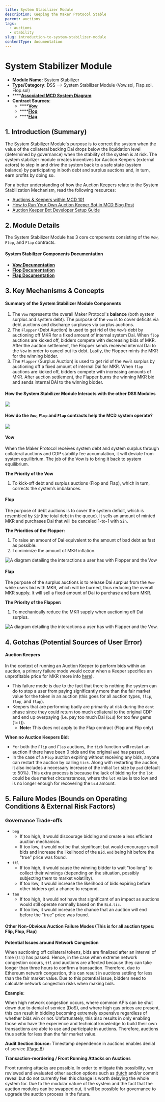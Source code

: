 ```yaml
---
title: System Stabilizer Module
description: Keeping the Maker Protocol Stable
parent: auctions
tags:
  - auctions
  - stability
slug: introduction-to-system-stabilizer-module
contentType: documentation
---
```


# System Stabilizer Module

* **Module Name:** System Stabilizer
* **Type/Category:** DSS —&gt; System Stabilizer Module \(Vow.sol, Flap.sol, Flop.sol\)
* \*\*\*\*[**Associated MCD System Diagram**](https://github.com/makerdao/dss/wiki)
* **Contract Sources:** 
  * \*\*\*\*[**Vow**](https://github.com/makerdao/dss/blob/master/src/vow.sol)
  * \*\*\*\*[**Flop** ](https://github.com/makerdao/dss/blob/master/src/flop.sol)
  * \*\*\*\*[**Flap** ](https://github.com/makerdao/dss/blob/master/src/flap.sol)

## 1. Introduction \(Summary\)

The System Stabilizer Module's purpose is to correct the system when the value of the collateral backing Dai drops below the liquidation level \(determined by governance\) when the stability of the system is at risk. The system stabilizer module creates incentives for Auction Keepers \(external actors\) to step in and drive the system back to a safe state \(system balance\) by participating in both debt and surplus auctions and, in turn, earn profits by doing so.

For a better understanding of how the Auction Keepers relate to the System Stabilization Mechanism, read the following resources:

* [Auctions & Keepers within MCD 101](https://github.com/makerdao/developerguides/blob/master/keepers/auctions/auctions-101.md)
* [How to Run Your Own Auction Keeper Bot in MCD Blog Post](https://blog.makerdao.com/how-to-run-your-own-auction-keeper-bot-in-mcd/)
* [Auction Keeper Bot Developer Setup Guide](https://github.com/makerdao/developerguides/blob/master/keepers/auction-keeper-bot-setup-guide.md)

## 2. Module Details

The System Stabilizer Module has 3 core components consisting of the `Vow`, `Flop`, and `Flap` contracts.

#### System Stabilizer Components Documentation

* [**Vow Documentation**](https://docs.makerdao.com/smart-contract-modules/system-stabilizer-module/vow-detailed-documentation)
* [**Flop Documentation**](https://docs.makerdao.com/smart-contract-modules/system-stabilizer-module/flop-detailed-documentation)
* [**Flap Documentation**](https://docs.makerdao.com/smart-contract-modules/system-stabilizer-module/flap-detailed-documentation)

## 3. Key Mechanisms & Concepts

#### Summary of the **System Stabilizer Module Components**

1. The `Vow` represents the overall Maker Protocol's **balance** \(both system surplus and system debt\). The purpose of the `vow` is to cover deficits via debt auctions and discharge surpluses via surplus auctions.
2. The `Flopper` \(Debt Auction\) is used to get rid of the `Vow`’s debt by auctioning off MKR for a fixed amount of internal system Dai. When `flop` auctions are kicked off, bidders compete with decreasing bids of MKR. After the auction settlement, the Flopper sends received internal Dai to the `Vow` in order to cancel out its debt. Lastly, the Flopper mints the MKR for the winning bidder.
3. The `Flapper` \(Surplus Auction\) is used to get rid of the `Vow`’s surplus by auctioning off a fixed amount of internal Dai for MKR. When `flap` auctions are kicked off, bidders compete with increasing amounts of MKR. After auction settlement, the Flapper burns the winning MKR bid and sends internal DAI to the winning bidder.

#### How the System Stabilizer Module Interacts with the other DSS Modules

![](/images/documentation/screen-shot-2019-11-12-at-11.28.41-pm.png)

#### How do the `Vow`, `Flop` and `Flap` contracts help the MCD system operate?

![](/images/documentation/screen-shot-2019-11-12-at-11.33.23-pm.png)

#### Vow

When the Maker Protocol receives system debt and system surplus through collateral auctions and CDP stability fee accumulation, it will deviate from system equilibrium. The job of the Vow is to bring it back to system equilibrium.

**The Priority of the Vow**

1. To kick-off debt and surplus auctions \(Flop and Flap\), which in turn, corrects the system’s imbalances.

#### Flop

The purpose of debt auctions is to cover the system deficit, which is resembled by `Sin`\(the total debt in the queue\). It sells an amount of minted MKR and purchases Dai that will be canceled 1-to-1 with `Sin`.

**The Priorities of the Flopper:**

1. To raise an amount of Dai equivalent to the amount of bad debt as fast as possible.
2. To minimize the amount of MKR inflation.

![A diagram detailing the interactions a user has with Flopper and the Vow](/images/documentation/flop_auction_interaction_diagram%20%281%29.png)

#### Flap

The purpose of the surplus auctions is to release Dai surplus from the `Vow` while users bid with MKR, which will be burned, thus reducing the overall MKR supply. It will sell a fixed amount of Dai to purchase and burn MKR.

**The Priority of the Flapper:**

1. To mechanically reduce the MKR supply when auctioning off Dai surplus.

![A diagram detailing the interactions a user has with Flapper and the Vow.](/images/documentation/flap_auction_interaction_%20%281%29.png)

## 4. Gotchas \(Potential Sources of User Error\)

#### Auction **Keepers**

In the context of running an Auction Keeper to perform bids within an auction, a primary failure mode would occur when a Keeper specifies an unprofitable price for MKR \(more info [here](https://github.com/makerdao/developerguides/tree/master/keepers)\).

* This failure mode is due to the fact that there is nothing the system can do to stop a user from paying significantly more than the fair market value for the token in an auction \(this goes for all auction types, `flip`, `flop`, and `flap`\).
* Keepers that are performing badly are primarily at risk during the `dent` phase since they could return too much collateral to the original CDP and end up overpaying \(i.e. pay too much Dai \(`bid`\) for too few gems \(`lot`\)\).
  * **Note:** This does not apply to the Flap contract \(Flop and Flip only\)

**When no Auction Keepers Bid:**

* For both the `Flip` and `Flap` auctions, the `tick` function will restart an auction if there have been 0 bids and the original `end` has passed.
* In the case of a `Flop` auction expiring without receiving any bids, anyone can restart the auction by calling `tick`. Along with restarting the auction, it also includes a necessary increase of the initial `lot` size by `pad` \(default to 50%\). This extra process is because the lack of bidding for the `lot` could be due market circumstances, where the `lot` value is too low and is no longer enough for recovering the `bid` amount.

## 5. Failure Modes \(Bounds on Operating Conditions & External Risk Factors\)

### Governance Trade-offs

* `beg`
  * If too high, it would discourage bidding and create a less efficient auction mechanism.
  * If too low, it would not be that significant but would encourage small bids and increase the likelihood of the `Bid.end` being hit before the "true" price was found.
* `ttl`
  * If too high, it would cause the winning bidder to wait "too long" to collect their winnings \(depending on the situation, possibly subjecting them to market volatility\).
  * If too low, it would increase the likelihood of bids expiring before other bidders get a chance to respond.
* `tau`
  * If too high, it would not have that significant of an impact as auctions would still operate normally based on the `Bid.tic`.
  * If too low, it would increase the chance that an auction will end before the "true" price was found.

#### Other Non-Obvious Auction Failure Modes \(This is for all auction types: Flip, Flop, Flap\)

**Potential Issues around Network Congestion**

When auctioning off collateral tokens, bids are finalized after an interval of time \(`ttl`\) has passed. Hence, in the case when extreme network congestion occurs, `ttl` and auctions are affected because they can take longer than three hours to confirm a transaction. Therefore, due to Ethereum network congestion, this can result in auctions settling for less than the fair market value. Due to this potential issue, bidders need to calculate network congestion risks when making bids.

**Example:**

When high network congestion occurs, where common APIs can be shut down due to denial of service \(DoS\), and where high gas prices are present, this can result in bidding becoming extremely expensive regardless of whether bids win or not. Unfortunately, this also results in only enabling those who have the experience and technical knowledge to build their own transactions are able to use and participate in auctions. Therefore, auctions thus settle for less than the fair market value.

**Audit Section Source:** Timestamp dependence in auctions enables denial of service [\(Page 8\)](https://github.com/makerdao/audits/blob/master/mcd/trail-of-bits.pdf)

**Transaction-reordering / Front Running Attacks on Auctions**

Front running attacks are possible. In order to mitigate this possibility, we reviewed and evaluated other auction options such as [dutch](https://www.investopedia.com/terms/d/dutchauction.asp) and/or commit reveal but do not currently feel this change is worth delaying the whole system for. Due to the modular nature of the system and the fact that the auction modules can be swapped out, it will be possible for governance to upgrade the auction process in the future.

